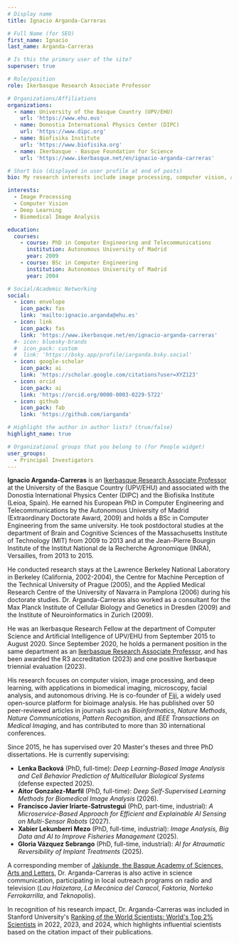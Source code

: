 ```yaml
---
# Display name
title: Ignacio Arganda-Carreras

# Full Name (for SEO)
first_name: Ignacio  
last_name: Arganda-Carreras

# Is this the primary user of the site?
superuser: true

# Role/position
role: Ikerbasque Research Associate Professor

# Organizations/Affiliations
organizations:
  - name: University of the Basque Country (UPV/EHU)
    url: 'https://www.ehu.eus'
  - name: Donostia International Physics Center (DIPC)
    url: 'https://www.dipc.org'
  - name: Biofisika Institute
    url: 'https://www.biofisika.org'
  - name: Ikerbasque - Basque Foundation for Science
    url: 'https://www.ikerbasque.net/en/ignacio-arganda-carreras'

# Short bio (displayed in user profile at end of posts)
bio: My research interests include image processing, computer vision, and deep learning for biomedical applications.

interests:
  - Image Processing
  - Computer Vision
  - Deep Learning
  - Biomedical Image Analysis

education:
  courses:
    - course: PhD in Computer Engineering and Telecommunications
      institution: Autonomous University of Madrid
      year: 2009
    - course: BSc in Computer Engineering
      institution: Autonomous University of Madrid
      year: 2004

# Social/Academic Networking
social:
  - icon: envelope
    icon_pack: fas
    link: 'mailto:ignacio.arganda@ehu.es'
  - icon: link
    icon_pack: fas
    link: 'https://www.ikerbasque.net/en/ignacio-arganda-carreras'
  #- icon: bluesky-brands
  #  icon_pack: custom
  #  link: 'https://bsky.app/profile/iarganda.bsky.social'
  - icon: google-scholar
    icon_pack: ai
    link: 'https://scholar.google.com/citations?user=XYZ123'
  - icon: orcid
    icon_pack: ai
    link: 'https://orcid.org/0000-0003-0229-5722'
  - icon: github
    icon_pack: fab
    link: 'https://github.com/iarganda'

# Highlight the author in author lists? (true/false)
highlight_name: true

# Organizational groups that you belong to (for People widget)
user_groups:
  - Principal Investigators
---
```


**Ignacio Arganda-Carreras** is an [Ikerbasque Research Associate Professor](https://www.ikerbasque.net/en/ignacio-arganda-carreras) at the University of the Basque Country (UPV/EHU) and associated with the Donostia International Physics Center (DIPC) and the Biofisika Institute (Leioa, Spain). He earned his European PhD in Computer Engineering and Telecommunications by the Autonomous University of Madrid (Extraordinary Doctorate Award, 2009) and holds a BSc in Computer Engineering from the same university. He took postdoctoral studies at the department of Brain and Cognitive Sciences of the Massachusetts Institute of Technology (MIT) from 2009 to 2013 and at the Jean-Pierre Bourgin Institute of the Institut National de la Recherche Agronomique (INRA), Versailles, from 2013 to 2015.

He conducted research stays at the Lawrence Berkeley National Laboratory in Berkeley (California, 2002-2004), the Centre for Machine Perception of the Technical University of Prague (2005), and the Applied Medical Research Centre of the University of Navarra in Pamplona (2006) during his doctorate studies. Dr. Arganda-Carreras also worked as a consultant for the Max Planck Institute of Cellular Biology and Genetics in Dresden (2009) and the Institute of Neuroinformatics in Zurich (2009).

He was an Ikerbasque Research Fellow at the department of Computer Science and Artificial Intelligence of UPV/EHU from September 2015 to August 2020. Since September 2020, he holds a permanent position in the same department as an [Ikerbasque Research Associate Professor](https://www.ikerbasque.net/en/ignacio-arganda-carreras), and has been awarded the R3 accreditation (2023) and one positive Ikerbasque triennial evaluation (2023).

His research focuses on computer vision, image processing, and deep learning, with applications in biomedical imaging, microscopy, facial analysis, and autonomous driving. He is co-founder of [Fiji](https://fiji.sc), a widely used open-source platform for bioimage analysis. He has published over 50 peer-reviewed articles in journals such as *Bioinformatics*, *Nature Methods*, *Nature Communications*, *Pattern Recognition*, and *IEEE Transactions on Medical Imaging*, and has contributed to more than 30 international conferences.

Since 2015, he has supervised over 20 Master's theses and three PhD dissertations. He is currently supervising:

- **Lenka Backová** (PhD, full-time): *Deep Learning-Based Image Analysis and Cell Behavior Prediction of Multicellular Biological Systems* (defense expected 2025).
- **Aitor Gonzalez-Marfil** (PhD, full-time): *Deep Self-Supervised Learning Methods for Biomedical Image Analysis* (2026).
- **Francisco Javier Iriarte-Satrustegui** (PhD, part-time, industrial): *A Microservice-Based Approach for Efficient and Explainable AI Sensing on Multi-Sensor Robots* (2027).
- **Xabier Lekunberri Mezo** (PhD, full-time, industrial): *Image Analysis, Big Data and AI to Improve Fisheries Management* (2025).
- **Gloria Vázquez Sebrango** (PhD, full-time, industrial): *AI for Atraumatic Reversibility of Implant Treatments* (2025).

A corresponding member of [Jakiunde, the Basque Academy of Sciences, Arts and Letters](https://www.jakiunde.eus/en/), Dr. Arganda-Carreras is also active in science communication, participating in local outreach programs on radio and television (*Lau Haizetara*, *La Mecánica del Caracol*, *Faktoria*, *Norteko Ferrokarrilla*, and *Teknopolis*).


In recognition of his research impact, Dr. Arganda-Carreras was included in Stanford University's [Ranking of the World Scientists: World's Top 2% Scientists](https://elsevier.digitalcommonsdata.com/datasets/btchxktzyw/7) in 2022, 2023, and 2024, which highlights influential scientists based on the citation impact of their publications.
